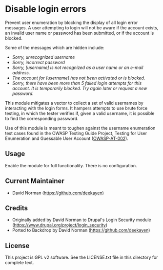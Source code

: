 Disable login errors
====================

Prevent user enumeration by blocking the display of all login error messages.
A user attempting to login will not be aware if the account exists, an invalid
user name or password has been submitted, or if the account is blocked.

Some of the messages which are hidden include:

* _Sorry, unrecognized username_
* _Sorry, incorrect password_
* _Sorry, [username] is not recognized as a user name or an e-mail address._
* _The account for [username] has not been activated or is blocked._
* _Sorry, there have been more than 5 failed login attempts for this account. It is temporarily blocked. Try again later or request a new password._

This module mitigates a vector to collect a set of valid usernames by
interacting with the login forms. It hampers attempts to use brute
force testing, in which the tester verifies if, given a valid username, it is
possible to find the corresponding password.

Use of this module is meant to toughen against the username enumeration test
cases found in the OWASP Testing Guide Project,
Testing for User Enumeration and Guessable User Account
([OWASP-AT-002](https://www.owasp.org/index.php/Testing_for_User_Enumeration_and_Guessable_User_Account_(OWASP-AT-002))).

Usage
-----

Enable the module for full functionality. There is no configuration.

Current Maintainer
------------------

- David Norman (https://github.com/deekayen)

Credits
-------

- Originally added by David Norman to Drupal's Login Security module
  (https://www.drupal.org/project/login_security)
- Ported to Backdrop by David Norman (https://github.com/deekayen)

License
-------

This project is GPL v2 software. See the LICENSE.txt file in this directory for
complete text.
